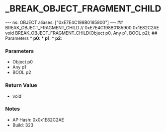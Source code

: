 # _BREAK_OBJECT_FRAGMENT_CHILD

--- ns: OBJECT aliases: ["0xE7E4C198B0185900"] --- ## BREAK_OBJECT_FRAGMENT_CHILD  // 0xE7E4C198B0185900 0x1E82C2AE void BREAK_OBJECT_FRAGMENT_CHILD(Object p0, Any p1, BOOL p2);  ## Parameters * **p0**: * **p1**: * **p2**:

### Parameters
* Object p0
* Any p1
* BOOL p2

### Return Value
* void

### Notes
* AP Hash: 0x0x1E82C2AE
* Build: 323

